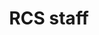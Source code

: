 ---
layout: profiles
permalink: /profiles/
title: RCS staff

profiles:
  # if you want to include more than one profile, just replicate the following block
  # and create one content file for each profile inside _pages/
  - align: right
    image: waldorf.jpg
    content: about_jason.md
    image_circular: true # crops the image to make it circular
    more_info: >
      <p>Jason Brooks</p>
      <p>Office: Stager 007</p>
      <p>e-mail: jbrooks1@fandm.edu</p>
  - align: left
    image: statler.jpg
    content: about_tony.md
    image_circular: true # crops the image to make it circular
    more_info: >
      <p>Tony Weaver</p>
      <p>Office: Stager 007</p>
      <p>e-mail: aweaver1@fandm.edu</p>
---